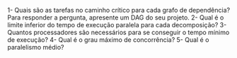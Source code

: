 1- Quais são as tarefas no caminho crítico para cada grafo de dependência? Para responder a pergunta, apresente um DAG do seu projeto.
2- Qual é o limite inferior do tempo de execução paralela para cada decomposição?
3- Quantos processadores são necessários para se conseguir o tempo mínimo de execução?
4- Qual é o grau máximo de concorrência?
5- Qual é o paralelismo médio?

